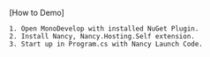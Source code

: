 [How to Demo]

	1. Open MonoDevelop with installed NuGet Plugin.
	2. Install Nancy, Nancy.Hosting.Self extension.
	3. Start up in Program.cs with Nancy Launch Code.

